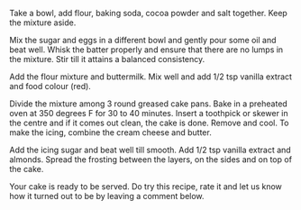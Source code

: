 Take a bowl, add flour, baking soda, cocoa powder and salt together. Keep the mixture aside.

Mix the sugar and eggs in a different bowl and gently pour some oil and beat well. Whisk the batter properly and ensure that there are no lumps in the mixture. Stir till it attains a balanced consistency.

Add the flour mixture and buttermilk. Mix well and add 1/2 tsp vanilla extract and food colour (red).

Divide the mixture among 3 round greased cake pans. Bake in a preheated oven at 350 degrees F for 30 to 40 minutes. Insert a toothpick or skewer in the centre and if it comes out clean, the cake is done. Remove and cool. To make the icing, combine the cream cheese and butter.

Add the icing sugar and beat well till smooth. Add 1/2 tsp vanilla extract and almonds. Spread the frosting between the layers, on the sides and on top of the cake.

Your cake is ready to be served. Do try this recipe, rate it and let us know how it turned out to be by leaving a comment below.